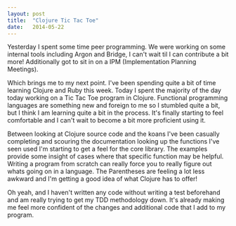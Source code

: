 ```yaml
---
layout: post
title:  "Clojure Tic Tac Toe"
date:   2014-05-22
---
```


Yesterday I spent some time peer programming. We were working on some internal tools including Argon and Bridge, I can't wait til I can contribute a bit more! Additionally got to sit in on a IPM (Implementation Planning Meetings).

Which brings me to my next point. I've been spending quite a bit of time learning Clojure and Ruby this week. Today I spent the majority of the day today working on a Tic Tac Toe program in Clojure. Functional programming languages are something new and foreign to me so I stumbled quite a bit, but I think I am learning quite a bit in the process. It's finally starting to feel comfortable and I can't wait to become a bit more proficient using it. 

Between looking at Clojure source code and the koans I've been casually completing and scouring the documentation looking up the functions I've seen used I'm starting to get a feel for the core library. The examples provide some insight of cases where that specific function may be helpful. Writing a program from scratch can really force you to really figure out whats going on in a language. The Parentheses are feeling a lot less awkward and I'm getting a good idea of what Clojure has to offer! 

Oh yeah, and I haven't written any code without writing a test beforehand and am really trying to get my TDD methodology down. It's already making me feel more confident of the changes and additional code that I add to my program. 